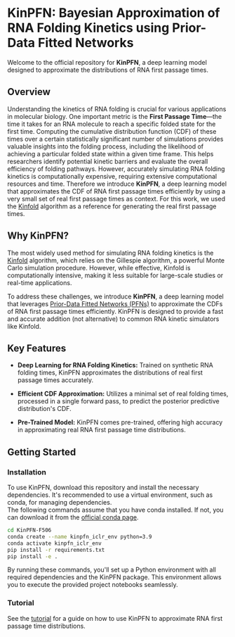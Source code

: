 # KinPFN: Bayesian Approximation of RNA Folding Kinetics using Prior-Data Fitted Networks

Welcome to the official repository for **KinPFN**, a deep learning model designed to approximate the distributions of RNA first passage times.

## Overview

Understanding the kinetics of RNA folding is crucial for various applications in molecular biology. One important metric is the **First Passage Time**—the time it takes for an RNA molecule to reach a specific folded state for the first time. Computing the cumulative distribution function (CDF) of these times over a certain statistically significant number of simulations provides valuable insights into the folding process, including the likelihood of achieving a particular folded state within a given time frame. This helps researchers identify potential kinetic barriers and evaluate the overall efficiency of folding pathways. However, accurately simulating RNA folding kinetics is computationally expensive, requiring extensive computational resources and time. Therefore we introduce **KinPFN**, a deep learning model that approximates the CDF of RNA first passage times efficiently by using a very small set of real first passage times as context. For this work, we used the [Kinfold](https://www.tbi.univie.ac.at/RNA/Kinfold.1.html) algorithm as a reference for generating the real first passage times.

## Why KinPFN?

The most widely used method for simulating RNA folding kinetics is the [Kinfold](https://www.tbi.univie.ac.at/RNA/Kinfold.1.html) algorithm, which relies on the Gillespie algorithm, a powerful Monte Carlo simulation procedure. However, while effective, Kinfold is computationally intensive, making it less suitable for large-scale studies or real-time applications.

To address these challenges, we introduce **KinPFN**, a deep learning model that leverages [Prior-Data Fitted Networks (PFNs)](https://github.com/automl/PFNs) to approximate the CDFs of RNA first passage times efficiently. KinPFN is designed to provide a fast and accurate addition (not alternative) to common RNA kinetic simulators like Kinfold.

## Key Features

- **Deep Learning for RNA Folding Kinetics:** Trained on synthetic RNA folding times, KinPFN approximates the distributions of real first passage times accurately.
  
- **Efficient CDF Approximation:** Utilizes a minimal set of real folding times, processed in a single forward pass, to predict the posterior predictive distribution's CDF.

- **Pre-Trained Model:** KinPFN comes pre-trained, offering high accuracy in approximating real RNA first passage time distributions.


## Getting Started

### Installation

To use KinPFN, download this repository and install the necessary dependencies. It's recommended to use a virtual environment, such as conda, for managing dependencies.  
The following commands assume that you have conda installed. If not, you can download it from the [official conda page](https://docs.conda.io/en/latest/miniconda.html).
```bash
cd KinPFN-F506
conda create --name kinpfn_iclr_env python=3.9
conda activate kinpfn_iclr_env
pip install -r requirements.txt
pip install -e .
```
By running these commands, you'll set up a Python environment with all required dependencies and the KinPFN package. This environment allows you to execute the provided project notebooks seamlessly.

### Tutorial
See the [tutorial](./notebooks/kinpfn_tutorial.ipynb) for a guide on how to use KinPFN to approximate RNA first passage time distributions.

